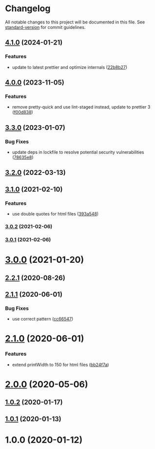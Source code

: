 # Changelog

All notable changes to this project will be documented in this file. See [standard-version](https://github.com/conventional-changelog/standard-version) for commit guidelines.

## [4.1.0](https://github.com/MaGnaL/prettier-config/compare/v4.0.0...v4.1.0) (2024-01-21)

### Features

- update to latest prettier and optimize internals ([22b8b27](https://github.com/MaGnaL/prettier-config/commits/22b8b275e5cd31d362eae164dbe7ccfe82d9443e))

## [4.0.0](https://github.com/MaGnaL/prettier-config/compare/v3.3.0...v4.0.0) (2023-11-05)

### Features

- remove pretty-quick and use lint-staged instead, update to prettier 3 ([f00d838](https://github.com/MaGnaL/prettier-config/commits/f00d83856cdb1e628f6c8d9db094ef74a94e61d7))

## [3.3.0](https://github.com/MaGnaL/prettier-config/compare/v3.2.0...v3.3.0) (2023-01-07)

### Bug Fixes

- update deps in lockfile to resolve potential security vulnerabilities ([78635e8](https://github.com/MaGnaL/prettier-config/commits/78635e828a672cc441cded16265c1ea26d7035d6))

## [3.2.0](https://github.com/MaGnaL/prettier-config/compare/v3.1.0...v3.2.0) (2022-03-13)

## [3.1.0](https://github.com/MaGnaL/prettier-config/compare/v3.0.2...v3.1.0) (2021-02-10)

### Features

- use double quotes for html files ([393a548](https://github.com/MaGnaL/prettier-config/commits/393a5482f9aace133e0863888ea62caaaf32781c))

### [3.0.2](https://github.com/MaGnaL/prettier-config/compare/v3.0.1...v3.0.2) (2021-02-06)

### [3.0.1](https://github.com/MaGnaL/prettier-config/compare/v3.0.0...v3.0.1) (2021-02-06)

# [3.0.0](https://github.com/MaGnaL/prettier-config/compare/v2.2.1...v3.0.0) (2021-01-20)

## [2.2.1](https://github.com/MaGnaL/prettier-config/compare/v2.2.0...v2.2.1) (2020-08-26)

## [2.1.1](https://github.com/MaGnaL/prettier-config/compare/v2.1.0...v2.1.1) (2020-06-01)

### Bug Fixes

- use correct pattern ([cc66547](https://github.com/MaGnaL/prettier-config/commit/cc66547a2f2afef36ae8f5fd77045aadf96abf81))

# [2.1.0](https://github.com/MaGnaL/prettier-config/compare/v2.0.0...v2.1.0) (2020-06-01)

### Features

- extend printWidth to 150 for html files ([bb24f7a](https://github.com/MaGnaL/prettier-config/commit/bb24f7a9654a953c868d45742e62efabc08add70))

# [2.0.0](https://github.com/MaGnaL/prettier-config/compare/v1.0.2...v2.0.0) (2020-05-06)

## [1.0.2](https://github.com/MaGnaL/prettier-config/compare/v1.0.1...v1.0.2) (2020-01-17)

## [1.0.1](https://github.com/MaGnaL/prettier-config/compare/v1.0.0...v1.0.1) (2020-01-13)

# 1.0.0 (2020-01-12)
